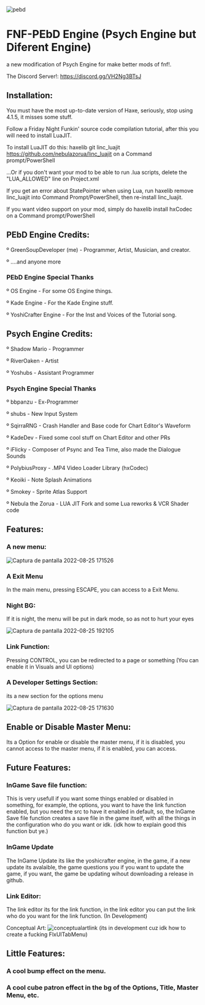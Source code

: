 ![pebd](https://user-images.githubusercontent.com/109924369/185462083-e43a6d67-cbff-496c-a74a-bffca794c3c1.png)

# FNF-PEbD Engine (Psych Engine but Diferent Engine)


a new modification of Psych Engine for make better mods of fnf!.

The Discord Server!: https://discord.gg/VH2Ng3BTsJ

## Installation:


You must have the most up-to-date version of Haxe, seriously, stop using 4.1.5, it misses some stuff.

Follow a Friday Night Funkin' source code compilation tutorial, after this you will need to install LuaJIT.

To install LuaJIT do this: haxelib git linc_luajit https://github.com/nebulazorua/linc_luajit on a Command prompt/PowerShell

...Or if you don't want your mod to be able to run .lua scripts, delete the "LUA_ALLOWED" line on Project.xml

If you get an error about StatePointer when using Lua, run haxelib remove linc_luajit into Command Prompt/PowerShell, then re-install linc_luajit.

If you want video support on your mod, simply do haxelib install hxCodec on a Command prompt/PowerShell


## PEbD Engine Credits:

º   GreenSoupDeveloper (me) - Programmer, Artist, Musician, and creator.
   
º   ....and anyone more
  
### PEbD Engine Special Thanks

º   OS Engine - For some OS Engine things.

º   Kade Engine - For the Kade Engine stuff.

º   YoshiCrafter Engine - For the Inst and Voices of the Tutorial song.
   
## Psych Engine Credits:

º   Shadow Mario - Programmer
   
º   RiverOaken - Artist
   
º   Yoshubs - Assistant Programmer
   
### Psych Engine Special Thanks

º   bbpanzu - Ex-Programmer
   
º   shubs - New Input System
   
º   SqirraRNG - Crash Handler and Base code for Chart Editor's Waveform
   
º   KadeDev - Fixed some cool stuff on Chart Editor and other PRs
   
º   iFlicky - Composer of Psync and Tea Time, also made the Dialogue Sounds  
   
º   PolybiusProxy - .MP4 Video Loader Library (hxCodec)
   
º   Keoiki - Note Splash Animations
   
º   Smokey - Sprite Atlas Support
   
º   Nebula the Zorua - LUA JIT Fork and some Lua reworks & VCR Shader code


## Features:

### A new menu:

![Captura de pantalla 2022-08-25 171526](https://user-images.githubusercontent.com/109924369/186770268-3824529a-4bf9-49b3-8fd2-12c35fbcbddb.png)

### A Exit Menu

In the main menu, pressing ESCAPE, you can access to a Exit Menu.

### Night BG:

If it is night, the menu will be put in dark mode, so as not to hurt your eyes

![Captura de pantalla 2022-08-25 192105](https://user-images.githubusercontent.com/109924369/186771233-668eabee-012c-4ff6-ba2a-78d63946b6b5.png)

### Link Function:

Pressing CONTROL, you can be redirected to a page or something (You can enable it in Visuals and UI options)

### A Developer Settings Section:

its a new section for the options menu

![Captura de pantalla 2022-08-25 171630](https://user-images.githubusercontent.com/109924369/186770572-79037443-4c9c-447b-bb1e-70dc3a13e132.png)

## Enable or Disable Master Menu:

Its a Option for enable or disable the master menu, if it is disabled, you cannot access to the master menu, if it is enabled, you can access.

## Future Features:

### InGame Save file function:

This is very usefull if you want some things enabled or disabled in something, for example, the options, you want to have the link function enabled, but you need the src to have it enabled in default, so, the InGame Save file function creates a save file in the game itself, with all the things in the configuration who do you want or idk. (idk how to explain good this function but ye.)

### InGame Update

The  InGame Update its like the yoshicrafter engine, in the game, if a new update its avalaible, the game questions you if you want to update the game, if you want, the game be updating wihout downloading a release in github.

### Link Editor:

The link editor its for the link function, in the link editor you can put the link who do you want for the link function. (In Development)

Conceptual Art:
![conceptualartlink](https://user-images.githubusercontent.com/109924369/185999819-e5246ec4-94cd-4e37-b5a7-6d7098034658.png)
(its in development cuz idk how to create a fucking FlxUITabMenu)

## Little Features:

### A cool bump effect on the menu.

### A cool cube patron effect in the bg of the Options, Title, Master Menu, etc.

